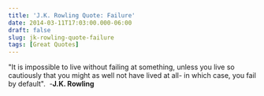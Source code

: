 ```yaml
---
title: 'J.K. Rowling Quote: Failure'
date: 2014-03-11T17:03:00.000-06:00
draft: false
slug: jk-rowling-quote-failure
tags: [Great Quotes]
---
```


"It is impossible to live without failing at something, unless you live so cautiously that you might as well not have lived at all- in which case, you fail by default".  -**J.K. Rowling**